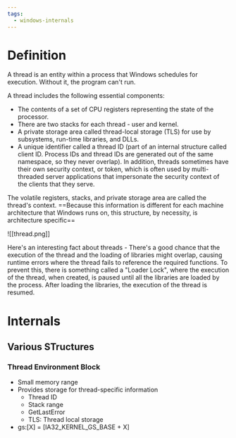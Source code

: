 ```yaml
---
tags:
  - windows-internals
---
```

# Definition
A thread is an entity within a process that Windows schedules for execution. Without it, the program can't run.

A thread includes the following essential components:
- The contents of a set of CPU registers representing the state of the processor.
- There are two stacks for each thread - user and kernel.
- A private storage area called thread-local storage (TLS) for use by subsystems, run-time libraries, and DLLs.
- A unique identifier called a thread ID (part of an internal structure called client ID. Process IDs and thread IDs are generated out of the same namespace, so they never overlap).
In addition, threads sometimes have their own security context, or token, which is often used by multi-threaded server applications that impersonate the security context of the clients that they serve.

The volatile registers, stacks, and private storage area are called the thread's context. ==Because this information is different for each machine architecture that Windows runs on, this structure, by necessity, is architecture specific==

![[thread.png]]

Here's an interesting fact about threads - There's a good chance that the execution of the thread and the loading of libraries might overlap, causing runtime errors where the thread fails to reference the required functions. To prevent this, there is something called a "Loader Lock", where the execution of the thread, when created, is paused until all the libraries are loaded by the process. After loading the libraries, the execution of the thread is resumed.

# Internals

## Various STructures

### Thread Environment Block
- Small memory range
- Provides storage for thread-specific information
	- Thread ID
	- Stack range
	- GetLastError
	- TLS: Thread local storage
- gs:[X] = [IA32_KERNEL_GS_BASE + X]


